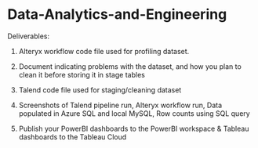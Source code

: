 # Data-Analytics-and-Engineering

Deliverables:

1. Alteryx workflow code file used for profiling dataset.

2. Document indicating problems with the dataset, and how you plan to clean it before storing it in stage tables

3. Talend code file used for staging/cleaning dataset

4. Screenshots of Talend pipeline run, Alteryx workflow run, Data populated in Azure SQL and local MySQL, Row counts using SQL query

5. Publish your PowerBI dashboards to the PowerBI workspace & Tableau dashboards to the Tableau Cloud
 

